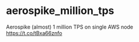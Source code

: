 # aerospike_million_tps
Aerospike (almost) 1 million TPS on single AWS node https://t.co/tBxa66znfo
